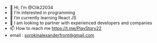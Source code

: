 - 👋 Hi, I’m @Clik22034
- 👀 I'm interested in programming
- 🌱 I’m currently learning React JS
- 💞️ I am looking to partner with experienced developers and companies
- 📫 How to reach me https://t.me/PlayStory22
- email :    sorokinalexanderfront@gmail.com 

<!---
Clik22034/Clik22034 is a ✨ special ✨ repository because its `README.md` (this file) appears on your GitHub profile.
You can click the Preview link to take a look at your changes.
--->
